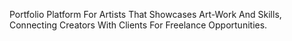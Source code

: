  Portfolio Platform For Artists That Showcases Art-Work And Skills, Connecting Creators With Clients For Freelance Opportunities.